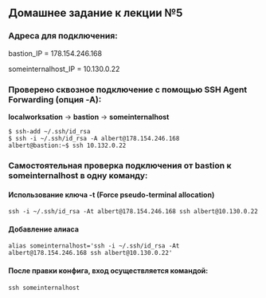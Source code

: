 ## Домашнее задание к лекции №5

### Адреса для подключения:

bastion_IP = 178.154.246.168

someinternalhost_IP = 10.130.0.22

### Проверено сквозное подключение с помощью SSH Agent Forwarding (опция -A):

**localworksation** -> **bastion** -> **someinternalhost**
```
$ ssh-add ~/.ssh/id_rsa
$ ssh -i ~/.ssh/id_rsa -A albert@178.154.246.168
albert@bastion:~$ ssh 10.132.0.22
```

### Самостоятельная проверка подключения от bastion к someinternalhost в одну команду:

#### Использование ключа -t (Force pseudo-terminal allocation)
```ssh -i ~/.ssh/id_rsa -At albert@178.154.246.168 ssh albert@10.130.0.22```

#### Добавление алиаса
```alias someinternalhost='ssh -i ~/.ssh/id_rsa -At albert@178.154.246.168 ssh albert@10.130.0.22'```

#### После правки конфига, вход осуществляется командой:
```ssh someinternalhost```

